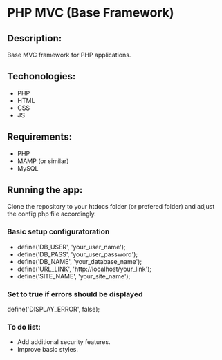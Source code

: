 # PHP MVC (Base Framework)
## Description:
Base MVC framework for PHP applications.

## Techonologies:
- PHP
- HTML
- CSS
- JS

## Requirements:
- PHP
- MAMP (or similar)
- MySQL

## Running the app:
Clone the repository to your htdocs folder (or prefered folder) and adjust the config.php file accordingly.

### Basic setup configuratoration
- define('DB_USER', 'your_user_name');
- define('DB_PASS', 'your_user_password');
- define('DB_NAME', 'your_database_name');
- define('URL_LINK', 'http://localhost/your_link');
- define('SITE_NAME', 'your_site_name');

### Set to true if errors should be displayed
define('DISPLAY_ERROR', false);

### To do list:
- Add additional security features.
- Improve basic styles.
